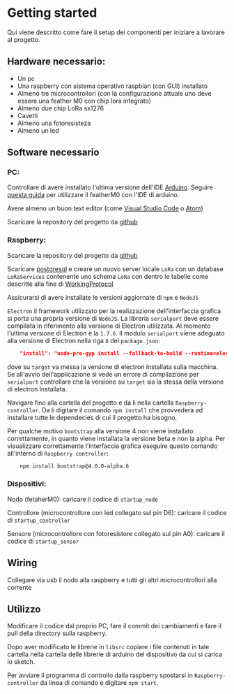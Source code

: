# Getting started

Qui viene descritto come fare il setup dei componenti per iniziare a lavorare al progetto.

## Hardware necessario:

* Un pc
* Una raspberry con sistema operativo raspbian (con GUI) installato
* Almeno tre microcontrollori (con la configurazione attuale uno deve essere una feather M0 con chip lora integrato)
* Almeno due chip LoRa sx1276
* Cavetti
* Almeno una fotoresisteza
* Almeno un led

## Software necessario

### PC:

Controllare di avere installato l'ultima versione dell'IDE [Arduino](https://www.arduino.cc/en/Main/Software). Seguire [questa guida](https://learn.adafruit.com/adafruit-feather-m0-basic-proto/setup) per utilizzare il featherM0 con l'IDE di arduino.

Avere almeno un buon text editor (come [Visual Studio Code](https://code.visualstudio.com/download) o [Atom](https://flight-manual.atom.io/getting-started/sections/installing-atom/))

Scaricare la repository del progetto da [github](https://github.com/edos08/ShitProtocol1)

### Raspberry:

Scaricare la repository del progetto da [github](https://github.com/edos08/ShitProtocol1)

Scaricare [postgresql](https://www.postgresql.org/download/) e creare un nuovo server locale `LoRa` con un database `LoRaServices` contenente uno schema `LoRa` con dentro le tabelle come descritte alla fine di [WorkingProtocol](WorkingProtocol.html) 

Assicurarsi di avere installate le versioni aggiornate di `npm` e `NodeJS`  

`Electron` il framework utilizzato per la realizzazione dell'interfaccia grafica si porta una propria versione di `NodeJS`. La libreria `serialport` deve essere compilata in riferimento alla versione di Electron utilizzata. Al momento l'ultima versione di Electron è la `1.7.6`. Il modulo `serialport` viene adeguato alla versione di Electron nella riga `8` del `package.json`:

```json
	"install": "node-pre-gyp install --fallback-to-build --runtime=electron --target=1.7.6 --directory=node_modules/serialport/ --update-binary --dist-url=https://atom.io/download/atom-shell"
``` 

dove su `target` va messa la versione di electron installata sulla macchina. Se all'avvio dell'applicazione si vede un errore di compilazione per `serialport` controllare che la versione su `target` sia la stessa della versione di electron Installata.

Navigare fino alla cartella del progetto e da li nella cartella `Raspberry-controller`. Da li digitare il comando `npm install` che provvederà ad installare tutte le dependecies di cui il progetto ha bisogno.  

Per qualche motivo `bootstrap` alla versione 4 non viene installato correttamente, in quanto viene installata la versione beta e non la alpha. Per visualizzare correttamente l'interfaccia grafica eseguire questo comando all'interno di `Raspberry controller`:

```bash
	npm install bootstrap@4.0.0-alpha.6
```


### Dispositivi:

Nodo (fetaherM0): caricare il codice di `startup_node`

Controllore (microcontrollore con led collegato sul pin D6): caricare il codice di `startup_controller`

Sensore (microcontrollore con fotoresistore collegato sul pin A0): caricare il codice di `startup_sensor`

## Wiring

Collegare via usb il nodo alla raspberry e tutti gli altri microcontrollori alla corrente

## Utilizzo

Modificare il codice dal proprio PC, fare il commit dei cambiamenti e fare il pull della directory sulla raspberry.

Dopo aver modificato le librerie in `libsrc` copiare i file contenuti in tale cartella nella cartella delle librerie di arduino del dispositivo da cui si carica lo sketch.

Per avviare il programma di controllo dalla raspberry spostarsi in `Raspberry-controller` da linea di comando e digitare `npm start`.


